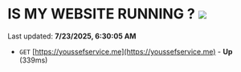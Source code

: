 # IS MY WEBSITE RUNNING ? [![](https://img.shields.io/static/v1?label=Sponsor&message=%E2%9D%A4&logo=GitHub&color=%23fe8e86)](https://github.com/sponsors/Youssef-Lehmam)

Last updated: **7/23/2025, 6:30:05 AM**

- `GET` [https://youssefservice.me](https://youssefservice.me) - **Up** (339ms)
